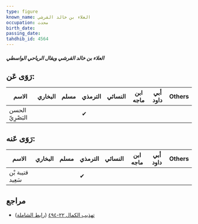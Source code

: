 ```yaml
---
type: figure
known_name: العلاء بن خالد القرشي
occupation: محدث
birth_date:
passing_date:
tahdhib_id: 4564
---
```

##### العلاء بن خالد القرشي ويقال الرياحي الواسطي

## رَوَى عَن:
| الاسم            | البخاري | مسلم | الترمذي | النسائي | ابن ماجه | أبي داود | Others |
| ---------------- | ------- | ---- | ------- | ------- | -------- | -------- | ------ |
| الحسن البَصْرِيّ |         |      | ✔       |         |          |          |        |
## رَوَى عَنه:
| الاسم            | البخاري | مسلم | الترمذي | النسائي | ابن ماجه | أبي داود | Others |
| ---------------- | ------- | ---- | ------- | ------- | -------- | -------- | ------ |
| قتيبة بْن سَعِيد |         |      | ✔       |         |          |          |        |
## مراجع
- [تهذيب الكمال ٢٢-٤٩٤](obsidian://open?vault=Tahdhib-al-Kamal&file=Figures/٤٥٦٤-العلاء%20بن%20خالد%20القرشي%20ويقال%20الرياحي%20الواسطي) ([رابط الشاملة](https://shamela.ws/book/3722/11747))